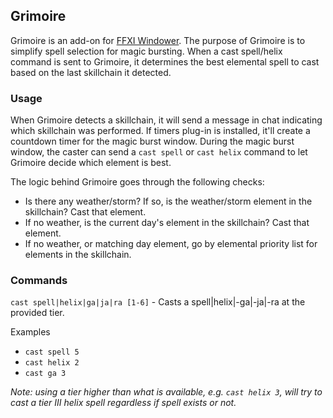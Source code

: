 ## Grimoire
Grimoire is an add-on for [FFXI Windower](http://windower.net/). The purpose of Grimoire is to simplify spell selection for magic bursting. When a cast spell/helix command is sent to Grimoire, it determines the best elemental spell to cast based on the last skillchain it detected.

### Usage
When Grimoire detects a skillchain, it will send a message in chat indicating which skillchain was performed. If timers plug-in is installed, it'll create a countdown timer for the magic burst window. During the magic burst window, the caster can send a `cast spell` or `cast helix` command to let Grimoire decide which element is best. 

The logic behind Grimoire goes through the following checks:
* Is there any weather/storm? If so, is the weather/storm element in the skillchain? Cast that element.
* If no weather, is the current day's element in the skillchain? Cast that element.
* If no weather, or matching day element, go by elemental priority list for elements in the skillchain.

### Commands
`cast spell|helix|ga|ja|ra [1-6]` - Casts a spell|helix|-ga|-ja|-ra at the provided tier.

Examples 
* `cast spell 5`
* `cast helix 2`
* `cast ga 3`

*Note: using a tier higher than what is available, e.g. `cast helix 3`, will try to cast a tier III helix spell regardless if spell exists or not.*
